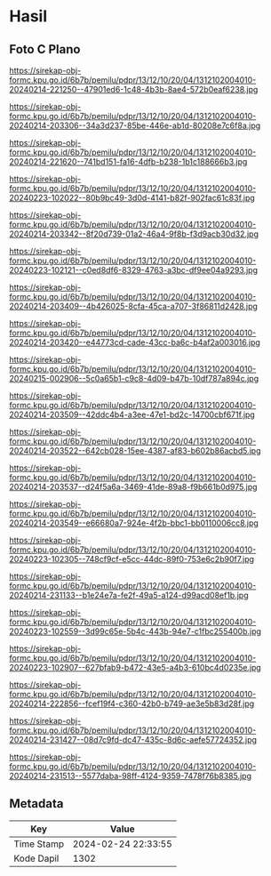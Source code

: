 # Hasil

## Foto C Plano

https://sirekap-obj-formc.kpu.go.id/6b7b/pemilu/pdpr/13/12/10/20/04/1312102004010-20240214-221250--47901ed6-1c48-4b3b-8ae4-572b0eaf6238.jpg

https://sirekap-obj-formc.kpu.go.id/6b7b/pemilu/pdpr/13/12/10/20/04/1312102004010-20240214-203306--34a3d237-85be-446e-ab1d-80208e7c6f8a.jpg

https://sirekap-obj-formc.kpu.go.id/6b7b/pemilu/pdpr/13/12/10/20/04/1312102004010-20240214-221620--741bd151-fa16-4dfb-b238-1b1c188666b3.jpg

https://sirekap-obj-formc.kpu.go.id/6b7b/pemilu/pdpr/13/12/10/20/04/1312102004010-20240223-102022--80b9bc49-3d0d-4141-b82f-902fac61c83f.jpg

https://sirekap-obj-formc.kpu.go.id/6b7b/pemilu/pdpr/13/12/10/20/04/1312102004010-20240214-203342--8f20d739-01a2-46a4-9f8b-f3d9acb30d32.jpg

https://sirekap-obj-formc.kpu.go.id/6b7b/pemilu/pdpr/13/12/10/20/04/1312102004010-20240223-102121--c0ed8df6-8329-4763-a3bc-df9ee04a9293.jpg

https://sirekap-obj-formc.kpu.go.id/6b7b/pemilu/pdpr/13/12/10/20/04/1312102004010-20240214-203409--4b426025-8cfa-45ca-a707-3f86811d2428.jpg

https://sirekap-obj-formc.kpu.go.id/6b7b/pemilu/pdpr/13/12/10/20/04/1312102004010-20240214-203420--e44773cd-cade-43cc-ba6c-b4af2a003016.jpg

https://sirekap-obj-formc.kpu.go.id/6b7b/pemilu/pdpr/13/12/10/20/04/1312102004010-20240215-002906--5c0a65b1-c9c8-4d09-b47b-10df787a894c.jpg

https://sirekap-obj-formc.kpu.go.id/6b7b/pemilu/pdpr/13/12/10/20/04/1312102004010-20240214-203509--42ddc4b4-a3ee-47e1-bd2c-14700cbf671f.jpg

https://sirekap-obj-formc.kpu.go.id/6b7b/pemilu/pdpr/13/12/10/20/04/1312102004010-20240214-203522--642cb028-15ee-4387-af83-b602b86acbd5.jpg

https://sirekap-obj-formc.kpu.go.id/6b7b/pemilu/pdpr/13/12/10/20/04/1312102004010-20240214-203537--d24f5a6a-3469-41de-89a8-f9b661b0d975.jpg

https://sirekap-obj-formc.kpu.go.id/6b7b/pemilu/pdpr/13/12/10/20/04/1312102004010-20240214-203549--e66680a7-924e-4f2b-bbc1-bb0110006cc8.jpg

https://sirekap-obj-formc.kpu.go.id/6b7b/pemilu/pdpr/13/12/10/20/04/1312102004010-20240223-102305--748cf9cf-e5cc-44dc-89f0-753e6c2b90f7.jpg

https://sirekap-obj-formc.kpu.go.id/6b7b/pemilu/pdpr/13/12/10/20/04/1312102004010-20240214-231133--b1e24e7a-fe2f-49a5-a124-d99acd08ef1b.jpg

https://sirekap-obj-formc.kpu.go.id/6b7b/pemilu/pdpr/13/12/10/20/04/1312102004010-20240223-102559--3d99c65e-5b4c-443b-94e7-c1fbc255400b.jpg

https://sirekap-obj-formc.kpu.go.id/6b7b/pemilu/pdpr/13/12/10/20/04/1312102004010-20240223-102907--627bfab9-b472-43e5-a4b3-610bc4d0235e.jpg

https://sirekap-obj-formc.kpu.go.id/6b7b/pemilu/pdpr/13/12/10/20/04/1312102004010-20240214-222856--fcef19f4-c360-42b0-b749-ae3e5b83d28f.jpg

https://sirekap-obj-formc.kpu.go.id/6b7b/pemilu/pdpr/13/12/10/20/04/1312102004010-20240214-231427--08d7c9fd-dc47-435c-8d6c-aefe57724352.jpg

https://sirekap-obj-formc.kpu.go.id/6b7b/pemilu/pdpr/13/12/10/20/04/1312102004010-20240214-231513--5577daba-98ff-4124-9359-7478f76b8385.jpg


## Metadata

| Key        | Value               |
| ---------- | ------------------- |
| Time Stamp | 2024-02-24 22:33:55 |
| Kode Dapil | 1302                |



